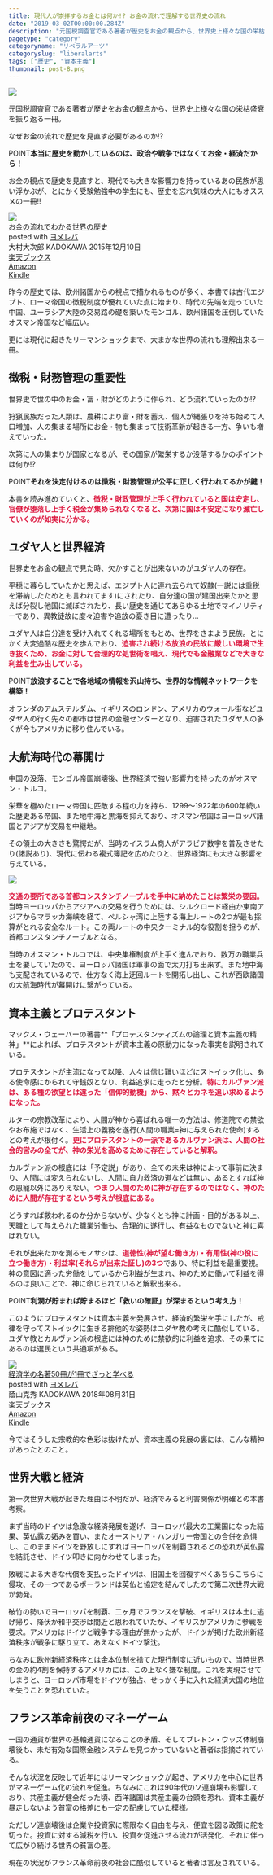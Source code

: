 ```yaml
---
title: 現代人が崇拝するお金とは何か!? お金の流れで理解する世界史の流れ
date: "2019-03-02T00:00:00.284Z"
description: "元国税調査官である著者が歴史をお金の観点から、世界史上様々な国の栄枯盛衰を振り返る一冊。本当に歴史を動かしているのは、政治や戦争ではなくてお金・経済だから。お金の観点で歴史を見直すと、現代でも大きな影響力を持っているあの民族が思い浮かぶが、とにかく受験勉強中の学生にも、歴史を忘れ気味の大人にもオススメの一冊!!"
pagetype: "category"
categoryname: "リベラルアーツ"
categoryslug: "liberalarts"
tags: ["歴史", "資本主義"]
thumbnail: post-8.png
---
```


![](./post-8.png)

元国税調査官である著者が歴史をお金の観点から、世界史上様々な国の栄枯盛衰を振り返る一冊。

なぜお金の流れで歴史を見直す必要があるのか!?

<span class="mark">POINT</span>**本当に歴史を動かしているのは、政治や戦争ではなくてお金・経済だから！**

お金の観点で歴史を見直すと、現代でも大きな影響力を持っているあの民族が思い浮かぶが、とにかく受験勉強中の学生にも、歴史を忘れ気味の大人にもオススメの一冊!!

<div class="cstmreba"><div class="booklink-box"><div class="booklink-image"><a href="https://hb.afl.rakuten.co.jp/hgc/146fe51c.1fd043a3.146fe51d.605dc196/yomereba_main_201902241902062322?pc=http%3A%2F%2Fbooks.rakuten.co.jp%2Frb%2F13493753%2F%3Fscid%3Daf_ich_link_urltxt%26m%3Dhttp%3A%2F%2Fm.rakuten.co.jp%2Fev%2Fbook%2F" target="_blank"  rel="noopener noreferrer"><img src="https://thumbnail.image.rakuten.co.jp/@0_mall/book/cabinet/2190/9784041032190.gif?_ex=160x160" style="border: none;" /></a></div><div class="booklink-info"><div class="booklink-name"><a href="https://hb.afl.rakuten.co.jp/hgc/146fe51c.1fd043a3.146fe51d.605dc196/yomereba_main_201902241902062322?pc=http%3A%2F%2Fbooks.rakuten.co.jp%2Frb%2F13493753%2F%3Fscid%3Daf_ich_link_urltxt%26m%3Dhttp%3A%2F%2Fm.rakuten.co.jp%2Fev%2Fbook%2F" target="_blank"  rel="noopener noreferrer">お金の流れでわかる世界の歴史</a><div class="booklink-powered-date">posted with <a href="https://yomereba.com" rel="nofollow noopener noreferrer" target="_blank">ヨメレバ</a></div></div><div class="booklink-detail">大村大次郎 KADOKAWA 2015年12月10日    </div><div class="booklink-link2"><div class="shoplinkrakuten"><a href="https://hb.afl.rakuten.co.jp/hgc/146fe51c.1fd043a3.146fe51d.605dc196/yomereba_main_201902241902062322?pc=http%3A%2F%2Fbooks.rakuten.co.jp%2Frb%2F13493753%2F%3Fscid%3Daf_ich_link_urltxt%26m%3Dhttp%3A%2F%2Fm.rakuten.co.jp%2Fev%2Fbook%2F" target="_blank"  rel="noopener noreferrer">楽天ブックス</a></div><div class="shoplinkamazon"><a href="https://www.amazon.co.jp/exec/obidos/asin/4041032199/kanon123-22/" target="_blank"  rel="noopener noreferrer">Amazon</a></div><div class="shoplinkkindle"><a href="https://www.amazon.co.jp/gp/search?keywords=%82%A8%8B%E0%82%CC%97%AC%82%EA%82%C5%82%ED%82%A9%82%E9%90%A2%8AE%82%CC%97%F0%8Ej&__mk_ja_JP=%83J%83%5E%83J%83i&url=node%3D2275256051&tag=kanon123-22" target="_blank"  rel="noopener noreferrer">Kindle</a></div>                              	  	  	  	  	</div></div><div class="booklink-footer"></div></div></div>

昨今の歴史では、欧州諸国からの視点で描かれるものが多く、本書では古代エジプト、ローマ帝国の徴税制度が優れていた点に始まり、時代の先端を走っていた中国、ユーラシア大陸の交易路の礎を築いたモンゴル、欧州諸国を圧倒していたオスマン帝国など幅広い。

更には現代に起きたリーマンショックまで、大まかな世界の流れも理解出来る一冊。

## 徴税・財務管理の重要性

世界史で世の中のお金・富・財がどのように作られ、どう流れていったのか!?

狩猟民族だった人類は、農耕により富・財を蓄え、個人が縄張りを持ち始めて人口増加、人の集まる場所にお金・物も集まって技術革新が起きる一方、争いも増えていった。

次第に人の集まりが国家となるが、その国家が繁栄するか没落するかのポイントは何か!?

<span class="mark">POINT</span>**それを決定付けるのは徴税・財務管理が公平に正しく行われてるかが鍵！**

本書を読み進めていくと、<span style="color: crimson; font-weight: bold;">徴税・財政管理が上手く行われていると国は安定し、官僚が堕落し上手く税金が集められなくなると、次第に国は不安定になり滅亡していくのが如実に分かる。</span>

## ユダヤ人と世界経済

世界史をお金の観点で見た時、欠かすことが出来ないのがユダヤ人の存在。

平穏に暮らしていたかと思えば、エジプト人に連れ去られて奴隷(一説には重税を滞納したためとも言われてます)にされたり、自分達の国が建国出来たかと思えば分裂し他国に滅ぼされたり、長い歴史を通じてあらゆる土地でマイノリティーであり、異教徒故に度々迫害や追放の憂き目に遭ったり…

ユダヤ人は自分達を受け入れてくれる場所をもとめ、世界をさまよう民族。とにかく大変過酷な歴史を歩んでおり、<span style="color: crimson; font-weight: bold;">迫害され続ける放浪の民故に厳しい環境で生き抜くため、お金に対して合理的な処世術を唱え、現代でも金融業などで大きな利益を生み出している。</span>

<span class="mark">POINT</span>**放浪することで各地域の情報を沢山持ち、世界的な情報ネットワークを構築！**

オランダのアムステルダム、イギリスのロンドン、アメリカのウォール街などユダヤ人の行く先々の都市は世界の金融センターとなり、迫害されたユダヤ人の多くが今もアメリカに移り住んでいる。

## 大航海時代の幕開け

中国の没落、モンゴル帝国崩壊後、世界経済で強い影響力を持ったのがオスマン・トルコ。

栄華を極めたローマ帝国に匹敵する程の力を持ち、1299〜1922年の600年続いた歴史ある帝国、また地中海と黒海を抑えており、オスマン帝国はヨーロッパ諸国とアジアが交易を中継地。

その領土の大きさも驚愕だが、当時のイスラム商人がアラビア数字を普及させたり(諸説あり)、現代に伝わる複式簿記を広めたりと、世界経済にも大きな影響を与えている。

![](./post-8-1.png)

<span style="color: crimson; font-weight: bold;">交通の要所である首都コンスタンチノープルを手中に納めたことは繁栄の要因。</span>当時ヨーロッパからアジアへの交易を行うためには、シルクロード経由か東南アジアからマラッカ海峡を経て、ペルシャ湾に上陸する海上ルートの2つが最も採算がとれる安全なルート。この両ルートの中央ターミナル的な役割を担うのが、首都コンスタンチノープルとなる。

当時のオスマン・トルコでは、中央集権制度が上手く進んでおり、数万の職業兵士を要していたので、ヨーロッパ諸国は軍事の面で太刀打ち出来ず。また地中海も支配されているので、仕方なく海上迂回ルートを開拓し出し、これが西欧諸国の大航海時代が幕開けに繋がっている。

## 資本主義とプロテスタント

マックス・ウェーバーの著書**「プロテスタンティズムの論理と資本主義の精神」**によれば、プロテスタントが資本主義の原動力になった事実を説明されている。

プロテスタントが主流になって以降、人々は信じ難いほどにストイック化し、ある使命感にかられて守銭奴となり、利益追求に走ったと分析。<span style="color: crimson; font-weight: bold;">特にカルヴァン派は、ある種の欲望とは違った「信仰的動機」から、黙々とカネを追い求めるようになった。</span>

ルターの宗教改革により、人間が神から喜ばれる唯一の方法は、修道院での禁欲やお布施ではなく、生活上の義務を遂行(人間の職業=神に与えられた使命)するとの考えが根付く。<span style="color: crimson; font-weight: bold;">更にプロテスタントの一派であるカルヴァン派は、人間の社会的営みの全てが、神の栄光を高めるために存在していると解釈。</span>

カルヴァン派の根底には「予定説」があり、全ての未来は神によって事前に決まり、人間には変えられないし、人間に自力救済の道などは無い、あるとすれば神の恩寵以外にありえない。<span style="color: crimson; font-weight: bold;">つまり人間のために神が存在するのではなく、神のために人間が存在するという考えが根底にある。</span>

どうすれば救われるのか分からないが、少なくとも神に計画・目的がある以上、天職として与えられた職業労働も、合理的に遂行し、有益なものでないと神に喜ばれない。

それが出来たかを測るモノサシは、<span style="color: crimson; font-weight: bold;">道徳性(神が望む働き方)・有用性(神の役に立つ働き方)・利益率(それらが出来た証し)の3つ</span>であり、特に利益を最重要視。神の意図に適った労働をしているから利益が生まれ、神のために働いて利益を得るのは良いことで、神に命じられていると解釈出来る。

<span class="mark">POINT</span>**利潤が貯まれば貯まるほど「救いの確証」が深まるという考え方！**

このようにプロテスタントは資本主義を発展させ、経済的繁栄を手にしたが、戒律を守ってストイックに生きる排他的な姿勢はユダヤ教の考えに酷似している。ユダヤ教とカルヴァン派の根底には神のために禁欲的に利益を追求、その果てにあるのは選民という共通項がある。

<div class="cstmreba"><div class="booklink-box"><div class="booklink-image"><a href="https://hb.afl.rakuten.co.jp/hgc/146fe51c.1fd043a3.146fe51d.605dc196/yomereba_main_201903221528054198?pc=http%3A%2F%2Fbooks.rakuten.co.jp%2Frb%2F15571889%2F%3Fscid%3Daf_ich_link_urltxt%26m%3Dhttp%3A%2F%2Fm.rakuten.co.jp%2Fev%2Fbook%2F" target="_blank"  rel="noopener noreferrer"><img src="https://thumbnail.image.rakuten.co.jp/@0_mall/book/cabinet/0406/9784046020406.jpg?_ex=160x160" style="border: none;" /></a></div><div class="booklink-info"><div class="booklink-name"><a href="https://hb.afl.rakuten.co.jp/hgc/146fe51c.1fd043a3.146fe51d.605dc196/yomereba_main_201903221528054198?pc=http%3A%2F%2Fbooks.rakuten.co.jp%2Frb%2F15571889%2F%3Fscid%3Daf_ich_link_urltxt%26m%3Dhttp%3A%2F%2Fm.rakuten.co.jp%2Fev%2Fbook%2F" target="_blank"  rel="noopener noreferrer">経済学の名著50冊が1冊でざっと学べる</a><div class="booklink-powered-date">posted with <a href="https://yomereba.com" rel="nofollow noopener noreferrer" target="_blank">ヨメレバ</a></div></div><div class="booklink-detail">蔭山克秀 KADOKAWA 2018年08月31日    </div><div class="booklink-link2"><div class="shoplinkrakuten"><a href="https://hb.afl.rakuten.co.jp/hgc/146fe51c.1fd043a3.146fe51d.605dc196/yomereba_main_201903221528054198?pc=http%3A%2F%2Fbooks.rakuten.co.jp%2Frb%2F15571889%2F%3Fscid%3Daf_ich_link_urltxt%26m%3Dhttp%3A%2F%2Fm.rakuten.co.jp%2Fev%2Fbook%2F" target="_blank"  rel="noopener noreferrer">楽天ブックス</a></div><div class="shoplinkamazon"><a href="https://www.amazon.co.jp/exec/obidos/asin/4046020407/kanon123-22/" target="_blank"  rel="noopener noreferrer">Amazon</a></div><div class="shoplinkkindle"><a href="https://www.amazon.co.jp/gp/search?keywords=%8Co%8D%CF%8Aw%82%CC%96%BC%92%9850%8D%FB%82%AA1%8D%FB%82%C5%82%B4%82%C1%82%C6%8Aw%82%D7%82%E9&__mk_ja_JP=%83J%83%5E%83J%83i&url=node%3D2275256051&tag=kanon123-22" target="_blank"  rel="noopener noreferrer">Kindle</a></div>                              	  	  	  	  	</div></div><div class="booklink-footer"></div></div></div>

今ではそうした宗教的な色彩は抜けたが、資本主義の発展の裏には、こんな精神があったとのこと。

## 世界大戦と経済

第一次世界大戦が起きた理由は不明だが、経済でみると利害関係が明確との本書考察。

まず当時のドイツは急激な経済発展を遂げ、ヨーロッパ最大の工業国になった結果、英仏露の妬みを買い、またオーストリア・ハンガリー帝国との合併を危惧し、このままドイツを野放しにすればヨーロッパを制覇されるとの恐れが英仏露を結託させ、ドイツ叩きに向かわせてしまった。

敗戦による大きな代償を支払ったドイツは、旧国土を回復すべくあちらこちらに侵攻、その一つであるポーランドは英仏と協定を結んでしたので第二次世界大戦が勃発。

破竹の勢いでヨーロッパを制覇、二ヶ月でフランスを撃破、イギリスは本土に逃げ帰り、降伏か和平交渉は間近と思われていたが、イギリスがアメリカに参戦を要求。アメリカはドイツと戦争する理由が無かったが、ドイツが掲げた欧州新経済秩序が戦争に駆り立て、あえなくドイツ撃沈。

ちなみに欧州新経済秩序とは金本位制を捨てた現行制度に近いもので、当時世界の金の約4割を保持するアメリカには、この上なく嫌な制度。これを実現させてしまうと、ヨーロッパ市場をドイツが独占、せっかく手に入れた経済大国の地位を失うことを恐れていた。

## フランス革命前夜のマネーゲーム

一国の通貨が世界の基軸通貨になることの矛盾、そしてブレトン・ウッズ体制崩壊後も、未だ有効な国際金融システムを見つかっていないと著者は指摘されている。

そんな状況を反映して近年にはリーマンショックが起き、アメリカを中心に世界がマネーゲーム化の流れを促進。ちなみにこれは90年代のソ連崩壊も影響しており、共産主義が健全だった頃、西洋諸国は共産主義の台頭を恐れ、資本主義が暴走しないよう貧富の格差にも一定の配慮していた模様。

ただしソ連崩壊後は企業や投資家に際限なく自由を与え、便宜を図る政策に舵を切った。投資に対する減税を行い、投資を促進させる流れが活発化、それに伴って広がり続ける世界の貧富の差。

現在の状況がフランス革命前夜の社会に酷似していると著者は言及されている。